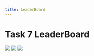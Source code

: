 ```yaml
---
title: LeaderBoard
---
```


# Task 7 LeaderBoard

![](/images/LT/1.png)
![](/images/LT/2.png)
![](/images/LT/3.png)
<!-- ![](/images/LT/4.png) -->


<br>